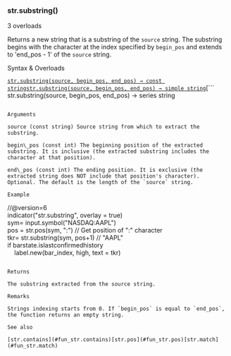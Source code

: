### str.substring()

3 overloads

Returns a new string that is a substring of the `source` string. The substring begins with the character at the index specified by `begin_pos` and extends to 'end\_pos - 1' of the `source` string.

Syntax & Overloads

[```
str.substring(source, begin_pos, end_pos) → const string
```](#fun_str.substring-0)[```
str.substring(source, begin_pos, end_pos) → simple string
```](#fun_str.substring-1)[```
str.substring(source, begin_pos, end_pos) → series string
```](#fun_str.substring-2)

Arguments

source (const string) Source string from which to extract the substring.

begin\_pos (const int) The beginning position of the extracted substring. It is inclusive (the extracted substring includes the character at that position).

end\_pos (const int) The ending position. It is exclusive (the extracted string does NOT include that position's character). Optional. The default is the length of the `source` string.

Example

```
//@version=6  
indicator("str.substring", overlay = true)  
sym= input.symbol("NASDAQ:AAPL")  
pos = str.pos(sym, ":") // Get position of ":" character  
tkr= str.substring(sym, pos+1) // "AAPL"  
if barstate.islastconfirmedhistory  
    label.new(bar_index, high, text = tkr)
```

Returns

The substring extracted from the source string.

Remarks

Strings indexing starts from 0. If `begin_pos` is equal to `end_pos`, the function returns an empty string.

See also

[str.contains](#fun_str.contains)[str.pos](#fun_str.pos)[str.match](#fun_str.match)
